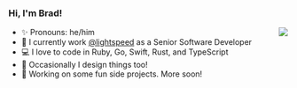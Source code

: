 ### Hi, I'm Brad!

<img align="right" 
src="https://github-readme-stats.vercel.app/api?username=bradpurchase&show_icons=true&count_private=true&icon_color=0366d6&text_color=24292e&bg_color=ffffff&hide_title=true" 
/>

- ✨ Pronouns: he/him
- 💼 I currently work [@lightspeed](https://github.com/lightspeed) as a Senior Software Developer
- 💻 I love to code in Ruby, Go, Swift, Rust, and TypeScript
- 🎨 Occasionally I design things too!
- 👀 Working on some fun side projects. More soon!
